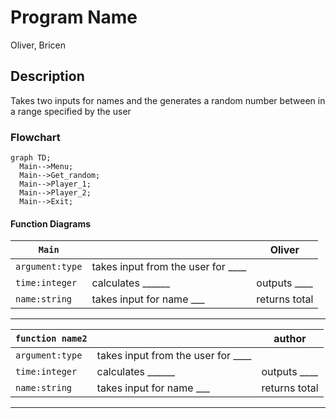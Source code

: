 # Program Name
Oliver, Bricen

## <Number Guessing Game> Description
Takes two inputs for names and the generates a random number between in a range specified by the user

### <Number Guessing Game> Flowchart
```mermaid
graph TD;
  Main-->Menu;
  Main-->Get_random;
  Main-->Player_1;
  Main-->Player_2;
  Main-->Exit;
```

#### Function Diagrams

| `Main`    |               |  Oliver     |
| ------------------ | ------------- | ------------ |
| `argument:type`    | takes input from the user for ____  |              |
| `time:integer`     | calculates ______  | outputs ____             |
| `name:string`      | takes input for name ___ | returns total |
***
| `function name2`    |               |     author   |
| ------------------ | ------------- | ------------ |
| `argument:type`    | takes input from the user for ____  |              |
| `time:integer`     | calculates ______  | outputs ____             |
| `name:string`      | takes input for name ___ | returns total |
***
